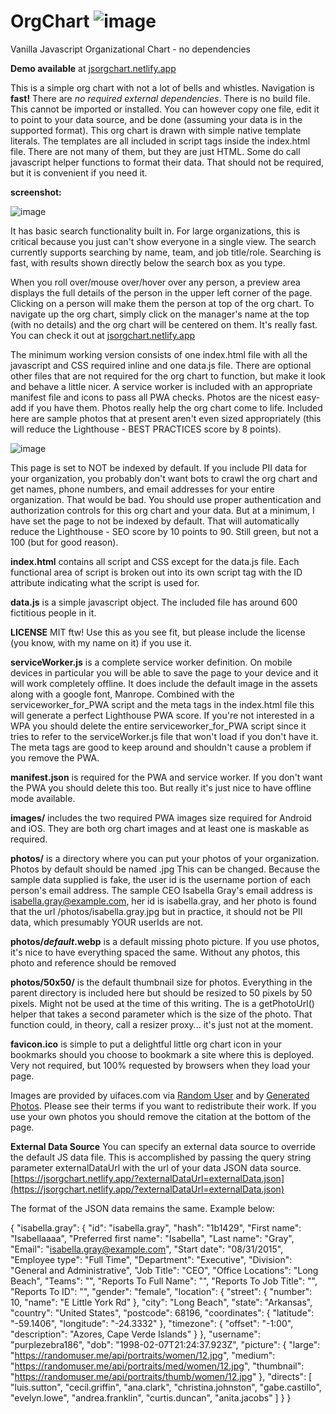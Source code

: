 # OrgChart ![image](https://user-images.githubusercontent.com/277458/219515577-9a61df09-c9ce-4435-bd5d-6ff1bd444818.png)
Vanilla Javascript Organizational Chart - no dependencies

**Demo available** at [jsorgchart.netlify.app](https://jsorgchart.netlify.app)

This is a simple org chart with not a lot of bells and whistles. Navigation is **fast!** There are _no required external dependencies_. There is no build file.  This cannot be imported or installed.  You can however copy one file, edit it to point to your data source, and be done (assuming your data is in the supported format).  This org chart is drawn with simple native template literals.  The templates are all included in script tags inside the index.html file.  There are not many of them, but they are just HTML.  Some do call javascript helper functions to format their data.  That should not be required, but it is convenient if you need it.

**screenshot:**

![image](https://user-images.githubusercontent.com/277458/219505916-63badd3a-9fb5-49b0-b5ed-b29c89ded7c3.png)

It has basic search functionality built in.  For large organizations, this is critical because you just can't show everyone in a single view.  The search currently supports searching by name, team, and job title/role.  Searching is fast, with results shown directly below the search box as you type.

When you roll over/mouse over/hover over any person, a preview area displays the full details of the person in the upper left corner of the page.  Clicking on a person will make them the person at top of the org chart.  To navigate up the org chart, simply click on the manager's name at the top (with no details) and the org chart will be centered on them.  It's really fast.  You can check it out at [jsorgchart.netlify.app](https://jsorgchart.netlify.app)

The minimum working version consists of one index.html file with all the javascript and CSS required inline and one data.js file. There are optional other files that are not required for the org chart to function, but make it look and behave a little nicer. A service worker is included with an appropriate manifest file and icons to pass all PWA checks.  Photos are the nicest easy-add if you have them. Photos really help the org chart come to life. Included here are sample photos that at present aren't even sized appropriately (this will reduce the Lighthouse - BEST PRACTICES score by 8 points).

![image](https://user-images.githubusercontent.com/277458/219504959-29042ea5-5d6e-4af6-9303-cfe1577201f2.png)

This page is set to NOT be indexed by default. If you include PII data for your organization, you probably don't want bots to crawl the org chart and get names, phone numbers, and email addresses for your entire organization.  That would be bad.  You should use proper authentication and authorization controls for this org chart and your data.  But at a minimum, I have set the page to not be indexed by default. That will automatically reduce the Lighthouse - SEO score by 10 points to 90. Still green, but not a 100 (but for good reason).



**index.html** contains all script and CSS except for the data.js file.  Each functional area of script is broken out into its own script tag with the ID attribute indicating what the script is used for.

**data.js** is a simple javascript object.  The included file has around 600 fictitious people in it.

**LICENSE** MIT ftw!  Use this as you see fit, but please include the license (you know, with my name on it) if you use it.

**serviceWorker.js** is a complete service worker definition.  On mobile devices in particular you will be able to save the page to your device and it will work completely offline.  It does include the default image in the assets along with a google font, Manrope.  Combined with the serviceworker_for_PWA script and the meta tags in the index.html file this will generate a perfect Lighthouse PWA score. If you're not interested in a WPA you should delete the entire serviceworker_for_PWA script since it tries to refer to the serviceWorker.js file that won't load if you don't have it.   The meta tags are good to keep around and shouldn't cause a problem if you remove the PWA.

**manifest.json** is required for the PWA and service worker.  If you don't want the PWA you should delete this too.  But really it's just nice to have offline mode available.

**images/** includes the two required PWA images size required for Android and iOS.  They are both org chart images and at least one is maskable as required.

**photos/** is a directory where you can put your photos of your organization.  Photos by default should be named <userID>.jpg  This can be changed.  Because the sample data supplied is fake, the user id is the username portion of each person's email address.  The sample CEO Isabella Gray's email address is isabella.gray@example.com, her id is isabella.gray, and her photo is found that the url /photos/isabella.gray.jpg but in practice, it should not be PII data, which presumably YOUR userIds are not.

**photos/_default_.webp** is a default missing photo picture. If you use photos, it's nice to have everything spaced the same. Without any photos, this photo and reference should be removed

**photos/50x50/** is the default thumbnail size for photos. Everything in the parent directory is included here but should be resized to 50 pixels by 50 pixels.  Might not be used at the time of this writing.  The is a getPhotoUrl() helper that takes a second parameter which is the size of the photo.  That function could, in theory, call a resizer proxy... it's just not at the moment.

**favicon.ico** is simple to put a delightful little org chart icon in your bookmarks should you choose to bookmark a site where this is deployed. Very not required, but 100% requested by browsers when they load your page.



Images are provided by uifaces.com via [Random User](https://randomuser.me/photos) and by [Generated Photos](https://generated.photos).  Please see their terms if you want to redistribute their work.  If you use your own photos you should remove the citation at the bottom of the page.


**External Data Source**
You can specify an external data source to override the default JS data file.  This is accomplished by passing the query string parameter externalDataUrl with the url of your data JSON data source.
 [https://jsorgchart.netlify.app/?externalDataUrl=externalData.json](https://jsorgchart.netlify.app/?externalDataUrl=externalData.json)

The format of the JSON data remains the same.  Example below:

{
		"isabella.gray": {
			"id": "isabella.gray",
			"hash": "1b1429",
			"First name": "Isabellaaaa",
			"Preferred first name": "Isabella",
			"Last name": "Gray",
			"Email": "isabella.gray@example.com",
			"Start date": "08/31/2015",
			"Employee type": "Full Time",
			"Department": "Executive",
			"Division": "General and Administrative",
			"Job Title": "CEO",
			"Office Locations": "Long Beach",
			"Teams": "",
			"Reports To Full Name": "",
			"Reports To Job Title": "",
			"Reports To ID": "",
			"gender": "female",
			"location": {
				"street": {
					"number": 10,
					"name": "E Little York Rd"
				},
				"city": "Long Beach",
				"state": "Arkansas",
				"country": "United States",
				"postcode": 68196,
				"coordinates": {
					"latitude": "-59.1406",
					"longitude": "-24.3332"
				},
				"timezone": {
					"offset": "-1:00",
					"description": "Azores, Cape Verde Islands"
				}
			},
			"username": "purplezebra186",
			"dob": "1998-02-07T21:24:37.923Z",
			"picture": {
				"large": "https://randomuser.me/api/portraits/women/12.jpg",
				"medium": "https://randomuser.me/api/portraits/med/women/12.jpg",
				"thumbnail": "https://randomuser.me/api/portraits/thumb/women/12.jpg"
			},
			"directs": [
				"luis.sutton",
				"cecil.griffin",
				"ana.clark",
				"christina.johnston",
				"gabe.castillo",
				"evelyn.lowe",
				"andrea.franklin",
				"curtis.duncan",
				"anita.jacobs"
			]
		}
    }

